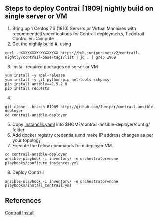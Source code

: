 ## Steps to deploy Contrail [1909] nightly build on single server or VM

1. Bring up 1 Centos 7.6 (1810) Servers or Virtual Machines with recommended specifications 
   for Contrail deployments, 1 contrail Controller+Compute 
2. Get the nightly build #, using
```
curl -uXXXXXXXX:XXXXXXXX https://hub.juniper.net/v2/contrail-nightly/contrail-base/tags/list | jq . | grep 1909
```
3. Install required packages on server or VM
```
yum install -y epel-release
yum install -y git python-pip net-tools sshpass
pip install ansible==2.5.2.0
pip install requests
```
4. 
```
git clone --branch R1909 http://github.com/Juniper/contrail-ansible-deployer
cd contrail-ansible-deployer
```
5. Copy [instances.yaml](https://github.com/urao/contrail5_deployments/blob/master/5_1_deployments/contrail_networking/instances.yaml) 
   into $HOME/contrail-ansible-deployer/config/ folder
6. Add docker registry credentials and make IP address changes as per your topology
7. Execute the below commands from deployer VM.
```
cd contrail-ansible-deployer
ansible-playbook -i inventory/ -e orchestrator=none playbooks/configure_instances.yml
```
8. Deploy Contrail 
```
ansible-playbook -i inventory/ -e orchestrator=none playbooks/install_contrail.yml
```

## References
[Contrail Install](https://www.juniper.net/documentation/en_US/contrail5.1/topics/concept/install-contrail-ocata-kolla-50.html)
